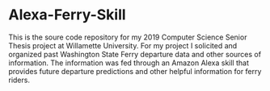 # Alexa-Ferry-Skill

This is the soure code repository for my 2019 Computer Science Senior Thesis project at Willamette University. For my project I solicited and organized past Washington State Ferry departure data and other sources of information. The information was fed through an Amazon Alexa skill that provides future departure predictions and other helpful information for ferry riders.

